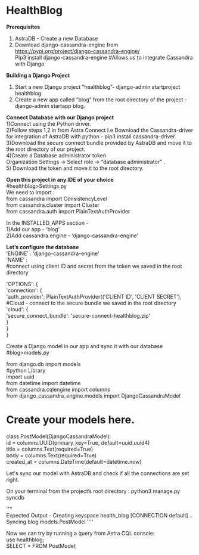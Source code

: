 # HealthBlog
**Prerequisites**<br />
1) AstraDB - Create a new Database 
2) Download django-cassandra-engine from https://pypi.org/project/django-cassandra-engine/        
Pip3 install django-cassandra-engine
#Allows us to integrate Cassandra with Django

**Building a Django Project**<br />
1) Start a new Django project “healthblog”- django-admin startproject healthblog<br />
2) Create a new app called “blog” from the root directory of the project - django-admin startapp blog.<br />

**Connect Database with our Django project**<br />
1)Connect using the Python driver. <br />
2)Follow steps 1,2 in from Astra Connect I.e Download the Cassandra-driver for integration of AstraDB with python - pip3 install cassandra-driver.<br />
3)Download the secure connect bundle provided by AstraDB and move it to the root directory of our project.<br />
4)Create a Database administrator token<br />
	Organization Settings -> Select role -> “database administrator” .<br />
5) Download the token and move it to the root directory.<br />


**Open this project in any IDE of your choice**<br />
#healthblog>Settings.py<br />
We need to import :<br />
from cassandra import ConsistencyLevel<br />
from cassandra.cluster import Cluster<br />
from cassandra.auth import PlainTextAuthProvider<br />


In the INSTALLED_APPS section - <br />
1)Add our app - ‘blog’<br />
2)Add cassandra engine - ‘django-cassandra-engine’<br />

**Let’s configure the database**<br />
‘ENGINE’ : ‘django-cassandra-engine’<br />
‘NAME’ : <key-space><br />
#connect using client ID and secret from the token we saved in the root directory<br />


'OPTIONS': {<br />
            'connection': {<br />
                'auth_provider': PlainTextAuthProvider(('CLIENT ID', 'CLIENT SECRET’),<br />
#Cloud - connect to the secure bundle we saved in the root directory<br />
                'cloud': {<br />
                    'secure_connect_bundle': 'secure-connect-healthblog.zip'<br />
                }<br />
            }<br />
        }<br />

Create a Django model in our app and sync it with our database<br />
#blog>models.py<br />


from django.db import models<br />
#python Library<br />
import uuid <br />
from datetime import datetime<br />
from cassandra.cqlengine import columns<br />
from django_cassandra_engine.models import DjangoCassandraModel<br />

# Create your models here.<br />
class PostModel(DjangoCassandraModel):<br />
    id = columns.UUID(primary_key=True, default=uuid.uuid4) <br />
    title = columns.Text(required=True)<br />
    body = columns.Text(required=True)<br />
    created_at = columns.DateTime(default=datetime.now)<br />

Let's sync our model with AstraDB and check if all the connections are set right.<br />

On your terminal from the project’s root directory : python3 manage.py syncdb<br />

''''<br />
    Expected Output - Creating keyspace health_blog [CONNECTION default] ..
Syncing blog.models.PostModel
    ''''<br />

Now we can try by running a query from Astra CQL console:<br />
use healthblog;<br />
SELECT * FROM PostModel;<br />

